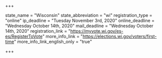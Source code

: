 +++

state_name = "Wisconsin"
state_abbreviation = "wi"
registration_type = "online"
ip_deadline = "Tuesday November 3rd, 2020"
online_deadline = "Wednesday October 14th, 2020"
mail_deadline = "Wednesday October 14th, 2020"
registration_link = "https://myvote.wi.gov/es-es/RegisterToVote"
more_info_link = "https://elections.wi.gov/voters/first-time"
more_info_link_english_only = "true"

+++